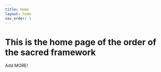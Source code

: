 ```yaml
---
title: Home
layout: home
nav_order: 1
---
```


# This is the home page of the order of the sacred framework
Add MORE!